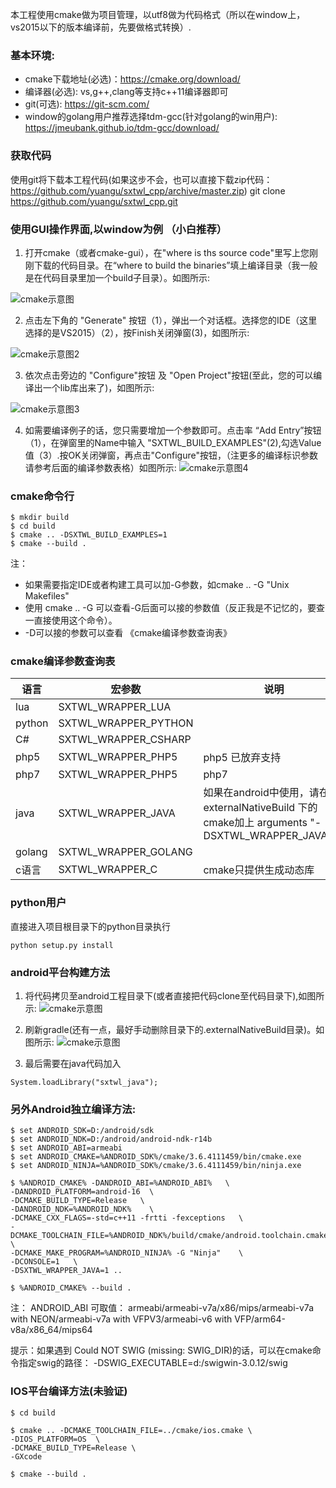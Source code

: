 本工程使用cmake做为项目管理，以utf8做为代码格式（所以在window上，vs2015以下的版本编译前，先要做格式转换）.

### 基本环境:
* cmake下载地址(必选)：https://cmake.org/download/
* 编译器(必选): vs,g++,clang等支持c++11编译器即可
* git(可选): https://git-scm.com/
* window的golang用户推荐选择tdm-gcc(针对golang的win用户):  https://jmeubank.github.io/tdm-gcc/download/

### 获取代码
使用git将下载本工程代码(如果这步不会，也可以直接下载zip代码：https://github.com/yuangu/sxtwl_cpp/archive/master.zip)
git clone https://github.com/yuangu/sxtwl_cpp.git

### 使用GUI操作界面,以window为例 （小白推荐）

1. 打开cmake（或者cmake-gui），在"where is ths source code"里写上您刚刚下载的代码目录。在“where to build the binaries”填上编译目录（我一般是在代码目录里加一个build子目录）。如图所示:

![cmake示意图](img/build.png)

2. 点击左下角的 "Generate" 按钮（1），弹出一个对话框。选择您的IDE（这里选择的是VS2015）（2），按Finish关闭弹窗(3)，如图所示:

![cmake示意图2](img/windows_build2.jpg)

3. 依次点击旁边的 "Configure"按钮 及 "Open Project"按钮(至此，您的可以编译出一个lib库出来了)，如图所示:

![cmake示意图3](img/windows_build3.jpg)

4. 如需要编译例子的话，您只需要增加一个参数即可。点击率 “Add Entry”按钮（1），在弹窗里的Name中输入 "SXTWL_BUILD_EXAMPLES"(2),勾选Value值（3）.按OK关闭弹窗，再点击"Configure"按钮，（注更多的编译标识参数请参考后面的编译参数表格）如图所示:
![cmake示意图4](img/windows_build4.jpg)

### cmake命令行
```
$ mkdir build
$ cd build
$ cmake .. -DSXTWL_BUILD_EXAMPLES=1  
$ cmake --build . 
```
注： 
* 如果需要指定IDE或者构建工具可以加-G参数，如cmake .. -G "Unix Makefiles" 
* 使用  cmake .. -G 可以查看-G后面可以接的参数值（反正我是不记忆的，要查一直接使用这个命令）。
* -D可以接的参数可以查看 《cmake编译参数查询表》 

### cmake编译参数查询表 

| 语言      | 宏参数 |说明 |
| ----------- | ----------- |----------- |
| lua      | SXTWL_WRAPPER_LUA      |
| python   | SXTWL_WRAPPER_PYTHON        |
| C#   | SXTWL_WRAPPER_CSHARP      |
| php5   | SXTWL_WRAPPER_PHP5        | php5 已放弃支持 |
| php7   | SXTWL_WRAPPER_PHP5        | php7 |
| java  | SXTWL_WRAPPER_JAVA      | 如果在android中使用，请在externalNativeBuild 下的cmake加上 arguments "-DSXTWL_WRAPPER_JAVA=1"
| golang   | SXTWL_WRAPPER_GOLANG     |
| c语言   | SXTWL_WRAPPER_C    | cmake只提供生成动态库 |

### python用户

直接进入项目根目录下的python目录执行
```
python setup.py install 
```


### android平台构建方法


1. 将代码拷贝至android工程目录下(或者直接把代码clone至代码目录下),如图所示:
![cmake示意图](img/android_build1.jpg)

2. 刷新gradle(还有一点，最好手动删除目录下的.externalNativeBuild目录)。如图所示:
![cmake示意图](img/android_build2.jpg)

3. 最后需要在java代码加入
   
```
System.loadLibrary("sxtwl_java");
```


### 另外Android独立编译方法:

```
$ set ANDROID_SDK=D:/android/sdk
$ set ANDROID_NDK=D:/android/android-ndk-r14b
$ set ANDROID_ABI=armeabi
$ set ANDROID_CMAKE=%ANDROID_SDK%/cmake/3.6.4111459/bin/cmake.exe
$ set ANDROID_NINJA=%ANDROID_SDK%/cmake/3.6.4111459/bin/ninja.exe

$ %ANDROID_CMAKE% -DANDROID_ABI=%ANDROID_ABI%   \
-DANDROID_PLATFORM=android-16  \
-DCMAKE_BUILD_TYPE=Release   \
-DANDROID_NDK=%ANDROID_NDK%    \
-DCMAKE_CXX_FLAGS=-std=c++11 -frtti -fexceptions   \
-DCMAKE_TOOLCHAIN_FILE=%ANDROID_NDK%/build/cmake/android.toolchain.cmake    \
-DCMAKE_MAKE_PROGRAM=%ANDROID_NINJA% -G "Ninja"    \
-DCONSOLE=1   \
-DSXTWL_WRAPPER_JAVA=1 ..  

$ %ANDROID_CMAKE% --build .

```

注： ANDROID_ABI  可取值： armeabi/armeabi-v7a/x86/mips/armeabi-v7a with NEON/armeabi-v7a with VFPV3/armeabi-v6 with VFP/arm64-v8a/x86_64/mips64

提示：如果遇到 Could NOT SWIG (missing: SWIG_DIR)的话，可以在cmake命令指定swig的路径： -DSWIG_EXECUTABLE=d:/swigwin-3.0.12/swig


### IOS平台编译方法(未验证)

```
$ cd build

$ cmake .. -DCMAKE_TOOLCHAIN_FILE=../cmake/ios.cmake \
-DIOS_PLATFORM=OS  \
-DCMAKE_BUILD_TYPE=Release \
-GXcode

$ cmake --build .
```
